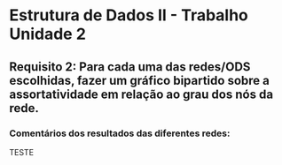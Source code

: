 # Estrutura de Dados II - Trabalho Unidade 2 

## Requisito 2: Para cada uma das redes/ODS escolhidas, fazer um gráfico bipartido sobre a assortatividade em relação ao grau dos nós da rede. 

### Comentários dos resultados das diferentes redes:
TESTE
